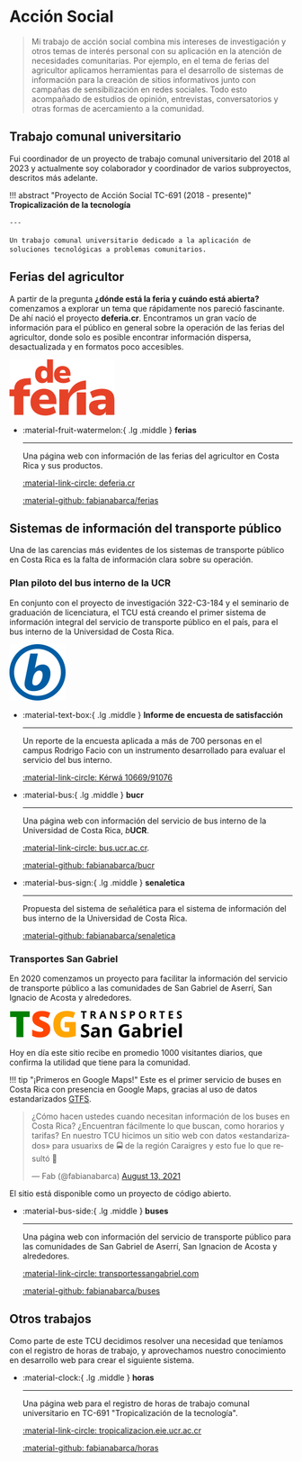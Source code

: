 # Acción Social

> Mi trabajo de acción social combina mis intereses de investigación y otros temas de interés personal con su aplicación en la atención de necesidades comunitarias. Por ejemplo, en el tema de ferias del agricultor aplicamos herramientas para el desarrollo de sistemas de información para la creación de sitios informativos junto con campañas de sensibilización en redes sociales. Todo esto acompañado de estudios de opinión, entrevistas, conversatorios y otras formas de acercamiento a la comunidad.

## Trabajo comunal universitario

Fui coordinador de un proyecto de trabajo comunal universitario del 2018 al 2023 y actualmente soy colaborador y coordinador de varios subproyectos, descritos más adelante.

!!! abstract "Proyecto de Acción Social TC-691 (2018 - presente)"
    **Tropicalización de la tecnología**

    ---

    Un trabajo comunal universitario dedicado a la aplicación de soluciones tecnológicas a problemas comunitarios.

## Ferias del agricultor

A partir de la pregunta **¿dónde está la feria y cuándo está abierta?** comenzamos a explorar un tema que rápidamente nos pareció fascinante. De ahí nació el proyecto **deferia.cr**. Encontramos un gran vacío de información para el público en general sobre la operación de las ferias del agricultor, donde solo es posible encontrar información dispersa, desactualizada y en formatos poco accesibles.

![Logo DeFeria](assets/img/deferia_rojo.png)

<div class="grid cards" markdown>

-  :material-fruit-watermelon:{ .lg .middle } **ferias**
    
    ---
    
    Una página web con información de las ferias del agricultor en Costa Rica y sus productos. 
    
    [:material-link-circle: deferia.cr](https://deferia.cr/)

    [:material-github: fabianabarca/ferias](https://github.com/fabianabarca/ferias)

</div>

## Sistemas de información del transporte público

Una de las carencias más evidentes de los sistemas de transporte público en Costa Rica es la falta de información clara sobre su operación.

### Plan piloto del bus interno de la UCR

En conjunto con el proyecto de investigación 322-C3-184 y el seminario de graduación de licenciatura, el TCU está creando el primer sistema de información integral del servicio de transporte público en el país, para el bus interno de la Universidad de Costa Rica.

![Logo bUCR](assets/img/b_azul.png)

<div class="grid cards" markdown>

-  :material-text-box:{ .lg .middle } **Informe de encuesta de satisfacción**
    
    ---
    
    Un reporte de la encuesta aplicada a más de 700 personas en el campus Rodrigo Facio con un instrumento desarrollado para evaluar el servicio del bus interno.

    [:material-link-circle: Kérwá 10669/91076](https://kerwa.ucr.ac.cr/handle/10669/91076)

-  :material-bus:{ .lg .middle } **bucr**
    
    ---
    
    Una página web con información del servicio de bus interno de la Universidad de Costa Rica, *b***UCR**. 
    
    [:material-link-circle: bus.ucr.ac.cr](https://bus.ucr.ac.cr/).

    [:material-github: fabianabarca/bucr](https://github.com/fabianabarca/bucr)

-  :material-bus-sign:{ .lg .middle } **senaletica**
    
    ---
    
    Propuesta del sistema de señalética para el sistema de información del bus interno de la Universidad de Costa Rica.

    [:material-github: fabianabarca/senaletica](https://github.com/fabianabarca/senaletica)

</div>

### Transportes San Gabriel

En 2020 comenzamos un proyecto para facilitar la información del servicio de transporte público a las comunidades de San Gabriel de Aserrí, San Ignacio de Acosta y alrededores.

![Logo TSG](assets/img/tsg_negro.png)

Hoy en día este sitio recibe en promedio 1000 visitantes diarios, que confirma la utilidad que tiene para la comunidad.

!!! tip "¡Primeros en Google Maps!"
    Este es el primer servicio de buses en Costa Rica con presencia en Google Maps, gracias al uso de datos estandarizados [GTFS](https://gtfs.org/).

<blockquote class="twitter-tweet"><p lang="es" dir="ltr">¿Cómo hacen ustedes cuando necesitan información de los buses en Costa Rica? ¿Encuentran fácilmente lo que buscan, como horarios y tarifas? En nuestro TCU hicimos un sitio web con datos «estandarizados» para usuarixs de 🚍 de la región Caraigres y esto fue lo que resultó 🧵</p>&mdash; Fab (@fabianabarca) <a href="https://twitter.com/fabianabarca/status/1426194551597944835?ref_src=twsrc%5Etfw">August 13, 2021</a></blockquote> <script async src="https://platform.twitter.com/widgets.js" charset="utf-8"></script>

El sitio está disponible como un proyecto de código abierto.

<div class="grid cards" markdown>

-  :material-bus-side:{ .lg .middle } **buses**
    
    ---
    
    Una página web con información del servicio de transporte público para las comunidades de San Gabriel de Aserrí, San Ignacion de Acosta y alrededores. 
    
    [:material-link-circle: transportessangabriel.com](https://transportessangabriel.com/)

    [:material-github: fabianabarca/buses](https://github.com/fabianabarca/buses)

</div>

## Otros trabajos

Como parte de este TCU decidimos resolver una necesidad que teníamos con el registro de horas de trabajo, y aprovechamos nuestro conocimiento en desarrollo web para crear el siguiente sistema.

<div class="grid cards" markdown>

-  :material-clock:{ .lg .middle } **horas**
    
    ---
    
    Una página web para el registro de horas de trabajo comunal universitario en TC-691 "Tropicalización de la tecnología". 
    
    [:material-link-circle: tropicalizacion.eie.ucr.ac.cr](https://tropicalizacion.eie.ucr.ac.cr/)

    [:material-github: fabianabarca/horas](https://github.com/fabianabarca/horas)

</div>
